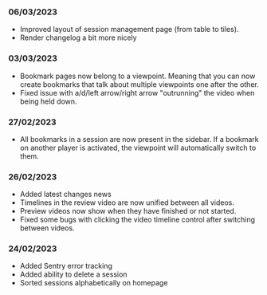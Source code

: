### 06/03/2023

- Improved layout of session management page (from table to tiles).
- Render changelog a bit more nicely

### 03/03/2023

- Bookmark pages now belong to a viewpoint. Meaning that you can now create bookmarks that talk about multiple viewpoints one after the other.
- Fixed issue with a/d/left arrow/right arrow "outrunning" the video when being held down.

### 27/02/2023

- All bookmarks in a session are now present in the sidebar. If a bookmark on another player is activated, the viewpoint will automatically switch to them.

### 26/02/2023

- Added latest changes news
- Timelines in the review video are now unified between all videos.
- Preview videos now show when they have finished or not started.
- Fixed some bugs with clicking the video timeline control after switching between videos.

### 24/02/2023

- Added Sentry error tracking
- Added ability to delete a session
- Sorted sessions alphabetically on homepage

